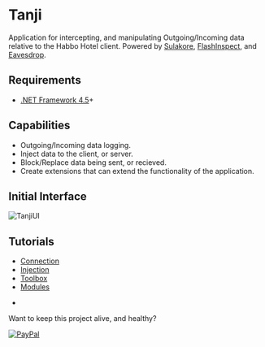 # Tanji
Application for intercepting, and manipulating Outgoing/Incoming data relative to the Habbo Hotel client.
Powered by [Sulakore](https://github.com/ArachisH/Sulakore), [FlashInspect](https://github.com/ArachisH/FlashInspect), and [Eavesdrop](https://github.com/ArachisH/Eavesdrop).
## Requirements
* [.NET Framework 4.5](https://www.microsoft.com/en-us/download/details.aspx?id=30653)+

## Capabilities
* Outgoing/Incoming data logging.
* Inject data to the client, or server.
* Block/Replace data being sent, or recieved.
* Create extensions that can extend the functionality of the application.

## Initial Interface
![TanjiUI](http://i.imgur.com/i8vao3r.png)

## Tutorials
* [Connection](https://github.com/ArachisH/Tanji/blob/master/Tutorials/Connection.md)
* [Injection](https://github.com/ArachisH/Tanji/blob/master/Tutorials/Injection.md)
* [Toolbox](https://github.com/ArachisH/Tanji/blob/master/Tutorials/Toolbox.md)
* [Modules](https://github.com/ArachisH/Tanji/blob/master/Tutorials/Modules.md)

-
Want to keep this project alive, and healthy?

[![PayPal](https://www.paypalobjects.com/en_US/i/btn/btn_donate_SM.gif)](https://www.paypal.com/cgi-bin/webscr?cmd=_s-xclick&hosted_button_id=KKT8YD2Z8K5WU)
